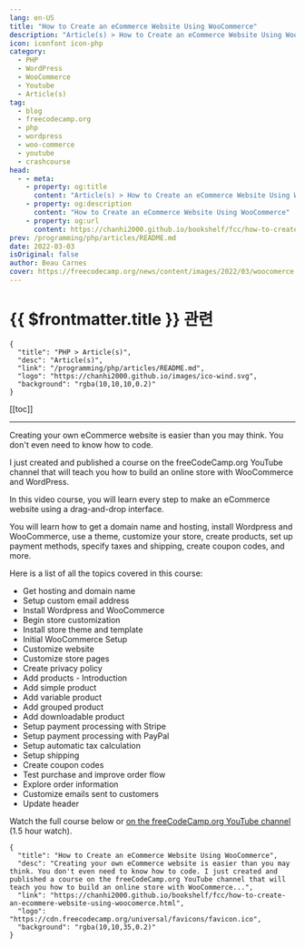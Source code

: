 ```yaml
---
lang: en-US
title: "How to Create an eCommerce Website Using WooCommerce"
description: "Article(s) > How to Create an eCommerce Website Using WooCommerce"
icon: iconfont icon-php
category:
  - PHP
  - WordPress
  - WooCommerce
  - Youtube
  - Article(s)
tag:
  - blog
  - freecodecamp.org
  - php
  - wordpress
  - woo-commerce
  - youtube
  - crashcourse
head:
  - - meta:
    - property: og:title
      content: "Article(s) > How to Create an eCommerce Website Using WooCommerce"
    - property: og:description
      content: "How to Create an eCommerce Website Using WooCommerce"
    - property: og:url
      content: https://chanhi2000.github.io/bookshelf/fcc/how-to-create-an-ecommere-website-using-woocomerce.html
prev: /programming/php/articles/README.md
date: 2022-03-03
isOriginal: false
author: Beau Carnes
cover: https://freecodecamp.org/news/content/images/2022/03/woocomerce.png
---
```


# {{ $frontmatter.title }} 관련

```component VPCard
{
  "title": "PHP > Article(s)",
  "desc": "Article(s)",
  "link": "/programming/php/articles/README.md",
  "logo": "https://chanhi2000.github.io/images/ico-wind.svg",
  "background": "rgba(10,10,10,0.2)"
}
```

[[toc]]

---

<SiteInfo
  name="How to Create an eCommerce Website Using WooCommerce"
  desc="Creating your own eCommerce website is easier than you may think. You don't even need to know how to code. I just created and published a course on the freeCodeCamp.org YouTube channel that will teach you how to build an online store with WooCommerce..."
  url="https://freecodecamp.org/news/how-to-create-an-ecommere-website-using-woocomerce"
  logo="https://cdn.freecodecamp.org/universal/favicons/favicon.ico"
  preview="https://freecodecamp.org/news/content/images/2022/03/woocomerce.png"/>

Creating your own eCommerce website is easier than you may think. You don't even need to know how to code.

I just created and published a course on the freeCodeCamp.org YouTube channel that will teach you how to build an online store with WooCommerce and WordPress.

In this video course, you will learn every step to make an eCommerce website using a drag-and-drop interface.

You will learn how to get a domain name and hosting, install Wordpress and WooCommerce, use a theme, customize your store, create products, set up payment methods, specify taxes and shipping, create coupon codes, and more.

Here is a list of all the topics covered in this course:

- Get hosting and domain name
- Setup custom email address
- Install Wordpress and WooCommerce
- Begin store customization
- Install store theme and template
- Initial WooCommerce Setup
- Customize website
- Customize store pages
- Create privacy policy
- Add products - Introduction
- Add simple product
- Add variable product
- Add grouped product
- Add downloadable product
- Setup payment processing with Stripe
- Setup payment processing with PayPal
- Setup automatic tax calculation
- Setup shipping
- Create coupon codes
- Test purchase and improve order flow
- Explore order information
- Customize emails sent to customers
- Update header

Watch the full course below or [<VPIcon icon="fa-brands fa-youtube"/>on the freeCodeCamp.org YouTube channel](https://youtu.be/kF0UBL1eHeQ) (1.5 hour watch).

<VidStack src="youtube/kF0UBL1eHeQ" />

<!-- TODO: add ARTICLE CARD -->
```component VPCard
{
  "title": "How to Create an eCommerce Website Using WooCommerce",
  "desc": "Creating your own eCommerce website is easier than you may think. You don't even need to know how to code. I just created and published a course on the freeCodeCamp.org YouTube channel that will teach you how to build an online store with WooCommerce...",
  "link": "https://chanhi2000.github.io/bookshelf/fcc/how-to-create-an-ecommere-website-using-woocomerce.html",
  "logo": "https://cdn.freecodecamp.org/universal/favicons/favicon.ico",
  "background": "rgba(10,10,35,0.2)"
}
```
